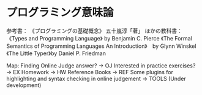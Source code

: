 # プログラミング意味論
参考書：
《プログラミングの基礎概念》 五十嵐淳「著」
ほかの教科書：
《Types and Programming Language》 by Benjamin C. Pierce
《The Formal Semantics of Programming Languages An Introduction》　by Glynn Winskel
《The Little Typer》by Daniel P. Friedman

Map:
Finding Online Judge answer? -> OJ
Interested in practice exercises? -> EX
Homework -> HW
Reference Books -> REF
Some plugins for highlighting and syntax checking in online judgement -> TOOLS (Under development)
